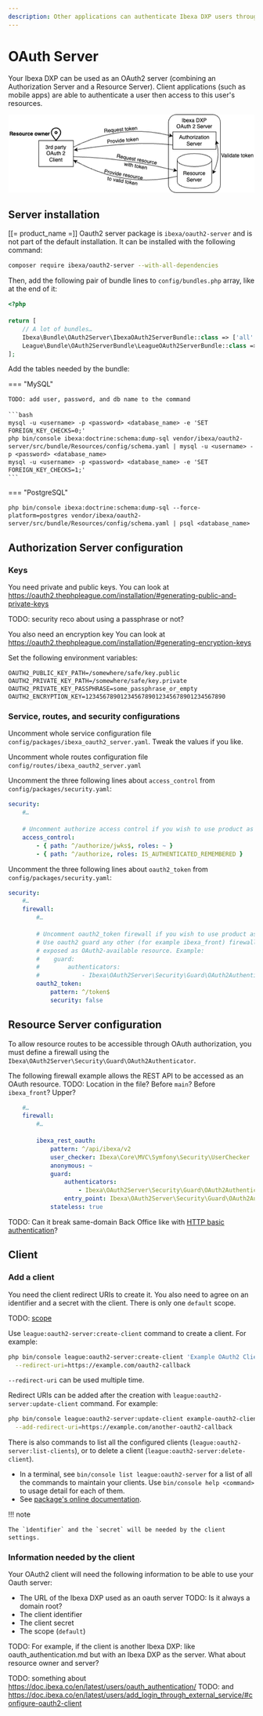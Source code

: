 ```yaml
---
description: Other applications can authenticate Ibexa DXP users through OAuth2 protocol then access to their resources on the platform.
---
```


# OAuth Server

Your Ibexa DXP can be used as an OAuth2 server (combining an Authorization Server and a Resource Server).
Client applications (such as mobile apps) are able to authenticate a user then access to this user's resources.

![OAuth2 Server](img/oauth2-server.png)

## Server installation

[[= product_name =]] Oauth2 server package is `ibexa/oauth2-server` and is not part of the default installation.
It can be installed with the following command:

```bash
composer require ibexa/oauth2-server --with-all-dependencies
```

Then, add the following pair of bundle lines to `config/bundles.php` array, like at the end of it:

```php
<?php

return [
    // A lot of bundles…
    Ibexa\Bundle\OAuth2Server\IbexaOAuth2ServerBundle::class => ['all' => true],
    League\Bundle\OAuth2ServerBundle\LeagueOAuth2ServerBundle::class => ['all' => true],
];
```

Add the tables needed by the bundle:

=== "MySQL"

    TODO: add user, password, and db name to the command

    ```bash
    mysql -u <username> -p <password> <database_name> -e 'SET FOREIGN_KEY_CHECKS=0;'
    php bin/console ibexa:doctrine:schema:dump-sql vendor/ibexa/oauth2-server/src/bundle/Resources/config/schema.yaml | mysql -u <username> -p <password> <database_name>
    mysql -u <username> -p <password> <database_name> -e 'SET FOREIGN_KEY_CHECKS=1;'
    ```

=== "PostgreSQL"

    php bin/console ibexa:doctrine:schema:dump-sql --force-platform=postgres vendor/ibexa/oauth2-server/src/bundle/Resources/config/schema.yaml | psql <database_name>

## Authorization Server configuration

### Keys

You need private and public keys.
You can look at https://oauth2.thephpleague.com/installation/#generating-public-and-private-keys

TODO: security reco about using a passphrase or not?

You also need an encryption key
You can look at https://oauth2.thephpleague.com/installation/#generating-encryption-keys

Set the following environment variables:

```
OAUTH2_PUBLIC_KEY_PATH=/somewhere/safe/key.public
OAUTH2_PRIVATE_KEY_PATH=/somewhere/safe/key.private
OAUTH2_PRIVATE_KEY_PASSPHRASE=some_passphrase_or_empty
OAUTH2_ENCRYPTION_KEY=1234567890123456789012345678901234567890
```

### Service, routes, and security configurations

Uncomment whole service configuration file `config/packages/ibexa_oauth2_server.yaml`.
Tweak the values if you like.

Uncomment whole routes configuration file `config/routes/ibexa_oauth2_server.yaml`

Uncomment the three following lines about `access_control` from `config/packages/security.yaml`:

```yaml
security:
    #…

    # Uncomment authorize access control if you wish to use product as an OAuth2 Server
    access_control:
        - { path: ^/authorize/jwks$, roles: ~ }
        - { path: ^/authorize, roles: IS_AUTHENTICATED_REMEMBERED }
```

Uncomment the three following lines about `oauth2_token` from `config/packages/security.yaml`:

```yaml
security:
    #…
    firewall:
        #…

        # Uncomment oauth2_token firewall if you wish to use product as an OAuth2 Server.
        # Use oauth2 guard any other (for example ibexa_front) firewall you wish to be
        # exposed as OAuth2-available resource. Example:
        #    guard:
        #        authenticators:
        #            - Ibexa\OAuth2Server\Security\Guard\OAuth2Authenticator
        oauth2_token:
            pattern: ^/token$
            security: false
```

## Resource Server configuration

To allow resource routes to be accessible through OAuth authorization,
you must define a firewall using the `Ibexa\OAuth2Server\Security\Guard\OAuth2Authenticator`.

The following firewall example allows the REST API to be accessed as an OAuth resource.
TODO: Location in the file? Before `main`? Before `ibexa_front`? Upper?

```yaml
    #…
    firewall:
        #…

        ibexa_rest_oauth:
            pattern: ^/api/ibexa/v2
            user_checker: Ibexa\Core\MVC\Symfony\Security\UserChecker
            anonymous: ~
            guard:
                authenticators:
                    - Ibexa\OAuth2Server\Security\Guard\OAuth2Authenticator
                entry_point: Ibexa\OAuth2Server\Security\Guard\OAuth2Authenticator
            stateless: true
```

TODO: Can it break same-domain Back Office like with [HTTP basic authentication](rest_api_authentication.md#configuration)?

## Client

### Add a client

You need the client redirect URIs to create it.
You also need to agree on an identifier and a secret with the client.
There is only one `default` scope.

TODO: [scope](https://oauth.net/2/scope/)

Use `league:oauth2-server:create-client` command to create a client.
For example:

```bash
php bin/console league:oauth2-server:create-client 'Example OAuth2 Client' example-oauth2-client 9876543210987654321098765432109876543210 --scope=default \
  --redirect-uri=https://example.com/oauth2-callback
```

`--redirect-uri` can be used multiple time.

Redirect URIs can be added after the creation with `league:oauth2-server:update-client` command.
For example:

```bash
php bin/console league:oauth2-server:update-client example-oauth2-client \
  --add-redirect-uri=https://example.com/another-oauth2-callback
```

There is also commands to list all the configured clients (`league:oauth2-server:list-clients`),
or to delete a client (`league:oauth2-server:delete-client`).

- In a terminal, see `bin/console list league:oauth2-server` for a list of all the commands to maintain your clients.
  Use `bin/console help <command>` to usage detail for each of them. 
- See [package's online documentation](https://github.com/thephpleague/oauth2-server-bundle/blob/master/docs/basic-setup.md).

!!! note

    The `ìdentifier` and the `secret` will be needed by the client settings.

### Information needed by the client

Your OAuth2 client will need the following information to be able to use your Oauth server:

- The URL of the Ibexa DXP used as an oauth server TODO: Is it always a domain root?
- The client identifier
- The client secret
- The scope (`default`)

TODO: For example, if the client is another Ibexa DXP: like oauth_authentication.md but with an Ibexa DXP as the server. What about resource owner and server?

TODO: something about https://doc.ibexa.co/en/latest/users/oauth_authentication/
TODO: and https://doc.ibexa.co/en/latest/users/add_login_through_external_service/#configure-oauth2-client